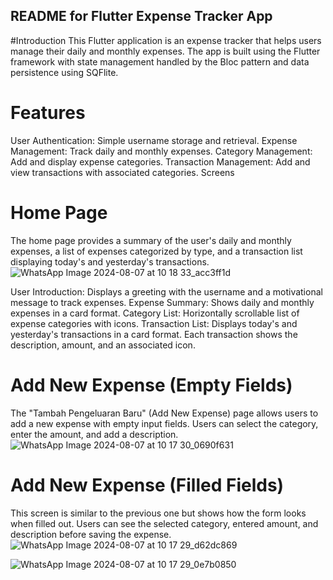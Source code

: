 ## README for Flutter Expense Tracker App
#Introduction
This Flutter application is an expense tracker that helps users manage their daily and monthly expenses. The app is built using the Flutter framework with state management handled by the Bloc pattern and data persistence using SQFlite.

# Features
User Authentication: Simple username storage and retrieval.
Expense Management: Track daily and monthly expenses.
Category Management: Add and display expense categories.
Transaction Management: Add and view transactions with associated categories.
Screens
# Home Page
The home page provides a summary of the user's daily and monthly expenses, a list of expenses categorized by type, and a transaction list displaying today's and yesterday's transactions.
![WhatsApp Image 2024-08-07 at 10 18 33_acc3ff1d](https://github.com/user-attachments/assets/97b1a4f6-0360-469f-8ca7-03fdd28d4a23)


User Introduction: Displays a greeting with the username and a motivational message to track expenses.
Expense Summary: Shows daily and monthly expenses in a card format.
Category List: Horizontally scrollable list of expense categories with icons.
Transaction List: Displays today's and yesterday's transactions in a card format. Each transaction shows the description, amount, and an associated icon.
# Add New Expense (Empty Fields)
The "Tambah Pengeluaran Baru" (Add New Expense) page allows users to add a new expense with empty input fields. Users can select the category, enter the amount, and add a description.
![WhatsApp Image 2024-08-07 at 10 17 30_0690f631](https://github.com/user-attachments/assets/9b6abbfe-484b-437f-9fc5-2b7e0059207c)

# Add New Expense (Filled Fields)
This screen is similar to the previous one but shows how the form looks when filled out. Users can see the selected category, entered amount, and description before saving the expense.
![WhatsApp Image 2024-08-07 at 10 17 29_d62dc869](https://github.com/user-attachments/assets/abee675b-7732-453d-9025-84d2f3f75bda)

![WhatsApp Image 2024-08-07 at 10 17 29_0e7b0850](https://github.com/user-attachments/assets/68c12d9f-db7b-4f1a-8f1c-2dd76d815270)
